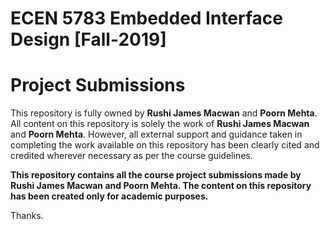 # ECEN 5783 Embedded Interface Design [Fall-2019]

# Project Submissions

This repository is fully owned by **Rushi James Macwan** and **Poorn Mehta**. All content on this repository is solely the work of **Rushi James Macwan** and **Poorn Mehta**. However, all external support and guidance taken in completing the work available on this repository has been clearly cited and credited wherever necessary as per the course guidelines.

**This repository contains all the course project submissions made by Rushi James Macwan and Poorn Mehta. The content on this repository has been created only for academic purposes.**

Thanks.
